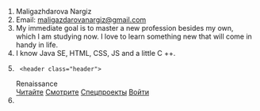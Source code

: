 1. Maligazhdarova Nargiz
2. Email: maligazdarovanargiz@gmail.com
3. My immediate goal is to master a new profession besides my own, which I am studying now. I love to learn something new that will come in handy in life. 
4. I know Java SE, HTML, CSS, JS and a little C ++.
5. 
    	<header class="header">
	<div class="container">
	<div class="header_inner">
	<div class="logo">Renaissance</div>
        <nav class="nav">	
	<a class = "class_link" href="#">Читайте</a>
	<a class = "class_link" href="#">Смотрите</a>
	<a class = "class_link" href="special.html">Спецпроекты</a>
	<a class = "class_link" href="SignIn.html">Войти</a>
	</nav>
	</div>		
	</div>	
	</header>
6. 

